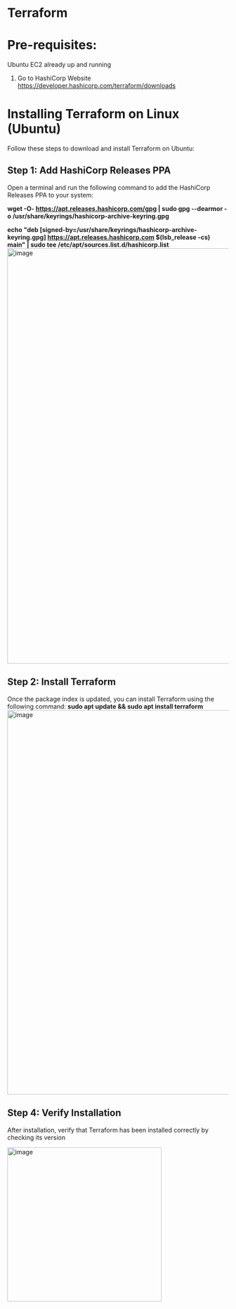# Terraform

# Pre-requisites:
Ubuntu EC2 already up and running

1. Go to HashiCorp Website
https://developer.hashicorp.com/terraform/downloads
# Installing Terraform on Linux (Ubuntu)

Follow these steps to download and install Terraform on Ubuntu:

## Step 1: Add HashiCorp Releases PPA

Open a terminal and run the following command to add the HashiCorp Releases PPA to your system:

**wget -O- https://apt.releases.hashicorp.com/gpg | sudo gpg --dearmor -o /usr/share/keyrings/hashicorp-archive-keyring.gpg**

**echo "deb [signed-by=/usr/share/keyrings/hashicorp-archive-keyring.gpg] https://apt.releases.hashicorp.com $(lsb_release -cs) main" | sudo tee /etc/apt/sources.list.d/hashicorp.list**
<img width="945" alt="image" src="https://github.com/Faseeha001/Terraform/assets/169563689/e84fe68c-cb1a-4977-b648-c58b53276617">

## Step 2: Install Terraform
Once the package index is updated, you can install Terraform using the following command:
**sudo apt update && sudo apt install terraform**
<img width="875" alt="image" src="https://github.com/Faseeha001/Terraform/assets/169563689/7bc8de8c-ad2c-4fa2-b3f6-c2960880b83e">

## Step 4: Verify Installation
After installation, verify that Terraform has been installed correctly by checking its version

<img width="351" alt="image" src="https://github.com/Faseeha001/Terraform/assets/169563689/ecb16aa6-317d-4ffb-b2c8-a01c6a265bae">
